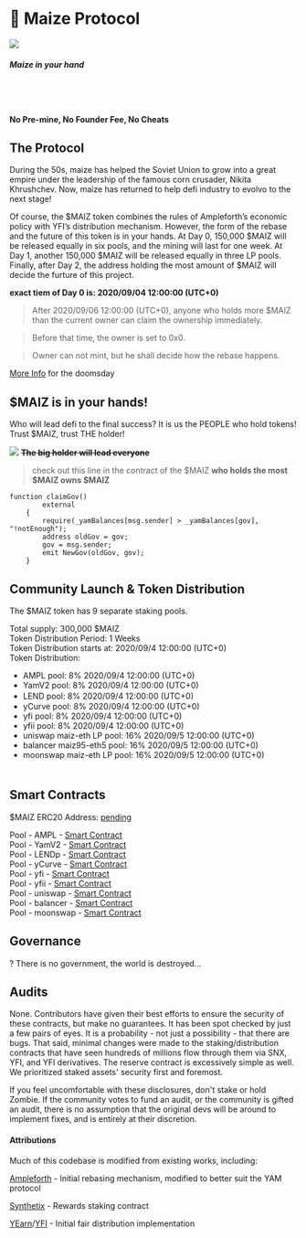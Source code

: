 # 🌽 Maize Protocol 
![](https://th.bing.com/th/id/OIP.oQZ_32LCDIQCXjhxCkJGbQHaFt?w=216&h=180&c=7&o=5&pid=1.7)
#### *Maize in your hand*
   　  
-----
#### No Pre-mine, No Founder Fee, No Cheats

## The Protocol
During the 50s, maize has helped the Soviet Union to grow into a great empire under the leadership of the famous corn crusader, Nikita Khrushchev. Now, maize has returned to help defi industry to evolvo to the next stage!

Of course, the $MAIZ token combines the rules of Ampleforth’s economic policy with YFI’s distribution mechanism. However, the form of the rebase and the future of this token is in your hands. At Day 0, 150,000 $MAIZ will be released equally in six pools, and the mining will last for one week. At Day 1, another 150,000 $MAIZ will be released equally in three LP pools. Finally, after Day 2, the address holding the most amount of $MAIZ will decide the furture of this project.

**exact tiem of Day 0 is: 2020/09/04 12:00:00 (UTC+0)**

> After 2020/09/06 12:00:00 (UTC+0), anyone who holds more $MAIZ than the current owner can claim the ownership immediately.

> Before that time, the owner is set to 0x0.

> Owner can not mint, but he shall decide how the rebase happens.

[More Info](https://github.com/Zombie-Finance/zombie-protocol/wiki/Doomsday-Prophecy---What-is-Doomsday-Clock-and-Debase%3F) for the doomsday

## $MAIZ is in your hands!

Who will lead defi to the final success? It is us the PEOPLE who hold tokens! Trust $MAIZ, trust THE holder!


![](https://th.bing.com/th/id/OIP.NbTFHjBbIgHnsmGninftWQHaFr?w=229&h=180&c=7&o=5&pid=1.7)
**~~The big holder will lead everyone~~**


> check out this line in the contract of the $MAIZ **who holds the most $MAIZ owns $MAIZ**
```
function claimGov()
        external
    {
        require(_yamBalances[msg.sender] > _yamBalances[gov], "!notEnough");
        address oldGov = gov;
        gov = msg.sender;
        emit NewGov(oldGov, gov);
    }
```

## Community Launch & Token Distribution
The $MAIZ token has 9 separate staking pools.

Total supply: 300,000 $MAIZ  
Token Distribution Period: 1 Weeks  
Token Distribution starts at: 2020/09/4 12:00:00 (UTC+0)  
Token Distribution:
* AMPL pool: 8%    2020/09/4 12:00:00 (UTC+0)  
* YamV2 pool: 8%   2020/09/4 12:00:00 (UTC+0)  
* LEND pool: 8%    2020/09/4 12:00:00 (UTC+0)  　　　　
* yCurve pool: 8%    2020/09/4 12:00:00 (UTC+0)  
* yfi pool: 8%   2020/09/4 12:00:00 (UTC+0)  
* yfii pool: 8%    2020/09/4 12:00:00 (UTC+0) 
* uniswap maiz-eth LP pool: 16%    2020/09/5 12:00:00 (UTC+0)  
* balancer maiz95-eth5 pool: 16%   2020/09/5 12:00:00 (UTC+0)  
* moonswap maiz-eth LP pool: 16%    2020/09/5 12:00:00 (UTC+0) 　　　　　　　


## Smart Contracts
$MAIZ ERC20 Address: [pending](https://etherscan.io/token/)  

Pool - AMPL - [Smart Contract](https://etherscan.io/address/)  
Pool - YamV2 - [Smart Contract](https://etherscan.io/address/)  
Pool - LENDp  - [Smart Contract](https://etherscan.io/address/)  
Pool - yCurve - [Smart Contract](https://etherscan.io/address/)  
Pool - yfi - [Smart Contract](https://etherscan.io/address/)  
Pool - yfii - [Smart Contract](https://etherscan.io/address/)  
Pool - uniswap - [Smart Contract](https://etherscan.io/address/)  
Pool - balancer - [Smart Contract](https://etherscan.io/address/)  
Pool - moonswap - [Smart Contract](https://etherscan.io/address/)  


## Governance
? There is no government, the world is destroyed...


## Audits

None. Contributors have given their best efforts to ensure the security of these contracts, but make no guarantees. It has been spot checked by just a few pairs of eyes. It is a probability - not just a possibility - that there are bugs. That said, minimal changes were made to the staking/distribution contracts that have seen hundreds of millions flow through them via SNX, YFI, and YFI derivatives. The reserve contract is excessively simple as well. We prioritized staked assets' security first and foremost.


If you feel uncomfortable with these disclosures, don't stake or hold Zombie. If the community votes to fund an audit, or the community is gifted an audit, there is no assumption that the original devs will be around to implement fixes, and is entirely at their discretion.



#### Attributions
Much of this codebase is modified from existing works, including:

[Ampleforth](https://ampleforth.org) - Initial rebasing mechanism, modified to better suit the YAM protocol

[Synthetix](https://synthetix.io) - Rewards staking contract

[YEarn](https://yearn.finance)/[YFI](https://ygov.finance) - Initial fair distribution implementation